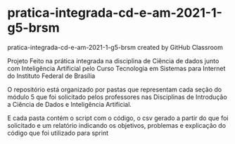 # pratica-integrada-cd-e-am-2021-1-g5-brsm
pratica-integrada-cd-e-am-2021-1-g5-brsm created by GitHub Classroom

Projeto Feito na prática integrada na disciplina de Ciência de dados junto com Inteligência Artificial pelo Curso Tecnologia em Sistemas para Internet do Instituto Federal de Brasília

O repositório está organizado por pastas que representam cada seção do módulo 5 que foi solicitado pelos professores nas Disciplinas de Introdução a Ciência de Dados e Inteligência Artificial.

E cada pasta contém o script com o código, o csv gerado a partir do que foi solicitado e um relatório indicando os objetivos, problemas e explicação do código que foi utilizado para sprint
